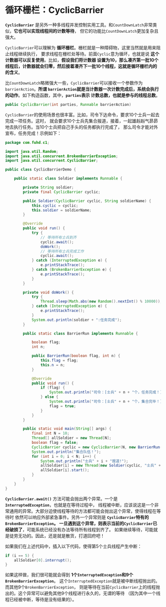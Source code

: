 循环栅栏：CyclicBarrier
=====================================================================
**`CyclicBarrier`** 是另外一种多线程并发控制实用工具。和`CountDownLatch`非常类似，**它也可以实现线程间的计数等待**，
但它的功能比`CountDownLatch`更加复杂且强大。

`CyclicBarrier`可以理解为 **循环栅栏**。栅栏就是一种障碍物，这里当然就是用来阻止线程继续执行，
要求线程在栅栏处等待。前面`Cyclic`意为循环，也就是说 **这个计数器可以反复使用**。比如，**假设我们将计数器
设置为10，那么凑齐第一批10个线程后，计数器就会归零，然后接着凑齐下一批10个线程，这就是循环栅栏内的的含义**。

比`CountDownLatch`略微强大一些，`CyclicBarrier`可以接收一个参数作为`barrierAction`。**所谓
`barrierAction`就是当计数器一次计数完成后，系统会执行的动作**。如下构造函数，其中，**`parties`表示
计数总数，也就是参与的线程总数**。
```java
public CyclicBarrier(int parties, Runnable barrierAction)
```

`CyclicBarrier`的使用场景也很丰富。比如，司令下达命令，要求10个士兵一起去完成一项任务。这时，
就会要求10个士兵先集合报道，接着，一起雄赳赳气昴昴地去执行任务。当10个士兵把自己手头的任务都执行完成了，
那么司令才能对外宣布，任务完成！示例如下：
```java
package com.fuhd.c1;

import java.util.Random;
import java.util.concurrent.BrokenBarrierException;
import java.util.concurrent.CyclicBarrier;

public class CyclicBarrierDemo {

    public static class Soldier implements Runnable {

        private String soldier;
        private final CyclicBarrier cyclic;

        public Soldier(CyclicBarrier cyclic, String soldierName) {
            this.cyclic = cyclic;
            this.soldier = soldierName;
        }

        @Override
        public void run() {
            try {
                // 等待所有士兵到齐
                cyclic.await();
                doWork();
                // 等待所有士兵完成工作
                cyclic.await();
            } catch (InterruptedException e) {
                e.printStackTrace();
            } catch (BrokenBarrierException e) {
                e.printStackTrace();
            }
        }

        private void doWork() {
            try {
                Thread.sleep(Math.abs(new Random().nextInt() % 10000));
            } catch (InterruptedException e) {
                e.printStackTrace();
            }
            System.out.println(soldier + ":任务完成");
        }

        public static class BarrierRun implements Runnable {

            boolean flag;
            int n;

            public BarrierRun(boolean flag, int n) {
                this.flag = flag;
                this.n = n;
            }

            @Override
            public void run() {
                if (flag) {
                    System.out.println("司令：[士兵" + n + "个，任务完成！]");
                } else {
                    System.out.println("司令：[士兵" + n + "个，集合完毕！]");
                    flag = true;
                }
            }
        }

        public static void main(String[] args) {
            final int N = 10;
            Thread[] allSoldier = new Thread[N];
            boolean flag = false;
            CyclicBarrier cyclic = new CyclicBarrier(N, new BarrierRun(false, N));
            System.out.println("集合队伍！");
            for (int i = 0; i < N; i++) {
                System.out.println("士兵" + i + "报道!");
                allSoldier[i] = new Thread(new Soldier(cyclic, "士兵" + i));
                allSoldier[i].start();
            }
        }
    }
}
```
**`CyclicBarrier.await()`** 方法可能会抛出两个异常。一个是 **`InterruptedException`**，也就是在等待过程中，
线程被中断，应该说这是一个非常通用的异常。大部分迫使线程等待的方法都可能会抛出这个异常，使得线程在等待时
依然可以响应外部紧急事件。另外一个异常则是 **`CyclicBarrier`特有的`BrokenBarrierException`。
一旦遇到这个异常，则表示当前的`CyclicBarrier`已经破损了**，可能系统已经没有办法等待所有线程到齐了。
如果继续等待，可能就是徒劳无功的。因此，还是就是散货，打道回府吧！

如果我们在上述代码中，插入以下代码，使得第5个士兵线程产生中断：
```java
if (i == 5) {
    allSoldier[0].interrupt();
}
```
如果这样做，我们很可能就会得到 **1个`InterruptedException`和9个`BrokenBarrierException`**。
这个`InterruptedException`就是被中断线程抛出的。而其他9个`BrokenBarrierException`，
则是等待在当前`CyclicBarrier`上的线程抛出的。这个异常可以避免其他9个线程进行永久的，无谓的等待
（因为其中一个线程已经被中断，等待是没有结果的）。
